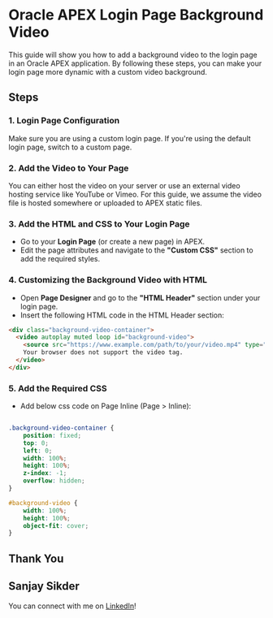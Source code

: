 # Oracle APEX Login Page Background Video

This guide will show you how to add a background video to the login page in an Oracle APEX application. By following these steps, you can make your login page more dynamic with a custom video background.

## Steps

### 1. Login Page Configuration
Make sure you are using a custom login page. If you're using the default login page, switch to a custom page.

### 2. Add the Video to Your Page
You can either host the video on your server or use an external video hosting service like YouTube or Vimeo. For this guide, we assume the video file is hosted somewhere or uploaded to APEX static files.

### 3. Add the HTML and CSS to Your Login Page
- Go to your **Login Page** (or create a new page) in APEX.
- Edit the page attributes and navigate to the **"Custom CSS"** section to add the required styles.

### 4. Customizing the Background Video with HTML
- Open **Page Designer** and go to the **"HTML Header"** section under your login page.
- Insert the following HTML code in the HTML Header section:

```html
<div class="background-video-container">
  <video autoplay muted loop id="background-video">
    <source src="https://www.example.com/path/to/your/video.mp4" type="video/mp4">
    Your browser does not support the video tag.
  </video>
</div>
```

### 5. Add the Required CSS

- Add below css code on Page Inline (Page > Inline):

```css code

.background-video-container {
    position: fixed;
    top: 0;
    left: 0;
    width: 100%;
    height: 100%;
    z-index: -1;
    overflow: hidden;
}

#background-video {
    width: 100%;
    height: 100%;
    object-fit: cover;
}

```


## Thank You
## Sanjay Sikder

You can connect with me on [LinkedIn](https://www.linkedin.com/in/sanjay-sikder/)!

